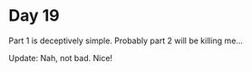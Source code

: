 # Day 19

Part 1 is deceptively simple. Probably part 2 will be killing me...

Update: Nah, not bad. Nice!
